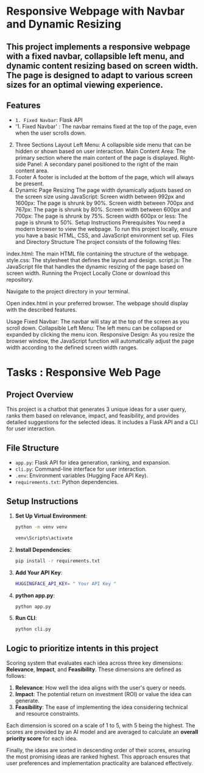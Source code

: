 # Responsive Webpage with Navbar and Dynamic Resizing
## This project implements a responsive webpage with a fixed navbar, collapsible left menu, and dynamic content resizing based on screen width. The page is designed to adapt to various screen sizes for an optimal viewing experience.

## Features
- `1. Fixed Navbar`: Flask API
- '1. Fixed Navbar' :
The navbar remains fixed at the top of the page, even when the user scrolls down.
2. Three Sections Layout
Left Menu: A collapsible side menu that can be hidden or shown based on user interaction.
Main Content Area: The primary section where the main content of the page is displayed.
Right-side Panel: A secondary panel positioned to the right of the main content area.
3. Footer
A footer is included at the bottom of the page, which will always be present.
4. Dynamic Page Resizing
The page width dynamically adjusts based on the screen size using JavaScript:
Screen width between 992px and 1600px: The page is shrunk by 90%.
Screen width between 700px and 767px: The page is shrunk by 80%.
Screen width between 600px and 700px: The page is shrunk by 75%.
Screen width 600px or less: The page is shrunk to 50%.
Setup Instructions
Prerequisites
You need a modern browser to view the webpage.
To run this project locally, ensure you have a basic HTML, CSS, and JavaScript environment set up.
Files and Directory Structure
The project consists of the following files:

index.html: The main HTML file containing the structure of the webpage.
style.css: The stylesheet that defines the layout and design.
script.js: The JavaScript file that handles the dynamic resizing of the page based on screen width.
Running the Project Locally
Clone or download this repository.

Navigate to the project directory in your terminal.

Open index.html in your preferred browser. The webpage should display with the described features.

Usage
Fixed Navbar: The navbar will stay at the top of the screen as you scroll down.
Collapsible Left Menu: The left menu can be collapsed or expanded by clicking the menu icon.
Responsive Design: As you resize the browser window, the JavaScript function will automatically adjust the page width according to the defined screen width ranges.
# Tasks : Responsive Web Page

## Project Overview
This project is a chatbot that generates 3 unique ideas for a user query, ranks them based on relevance, impact, and feasibility, and provides detailed suggestions for the selected ideas. It includes a Flask API and a CLI for user interaction.

## File Structure
- `app.py`: Flask API for idea generation, ranking, and expansion.
- `cli.py`: Command-line interface for user interaction.
- `.env`: Environment variables (Hugging Face API Key).
- `requirements.txt`: Python dependencies.

## Setup Instructions
1. **Set Up Virtual Environment**:
   ```bash
   python -m venv venv
   
   venv\Scripts\activate

2. **Install Dependencies**:
   ```bash
   pip install -r requirements.txt


3. **Add Your API Key**:
   ```bash
   HUGGINGFACE_API_KEY= " Your API Key "

4. **python app.py**:
   ```bash
   python app.py

5. **Run CLI**:
   ```bash
   python cli.py

## Logic to prioritize intents in this project
Scoring system that evaluates each idea across three key dimensions: **Relevance**, **Impact**, and **Feasibility**. These dimensions are defined as follows:  

1. **Relevance**: How well the idea aligns with the user's query or needs.  
2. **Impact**: The potential return on investment (ROI) or value the idea can generate.  
3. **Feasibility**: The ease of implementing the idea considering technical and resource constraints.  

Each dimension is scored on a scale of 1 to 5, with 5 being the highest. The scores are provided by an AI model and are averaged to calculate an **overall priority score** for each idea.  

Finally, the ideas are sorted in descending order of their scores, ensuring the most promising ideas are ranked highest. This approach ensures that user preferences and implementation practicality are balanced effectively.

